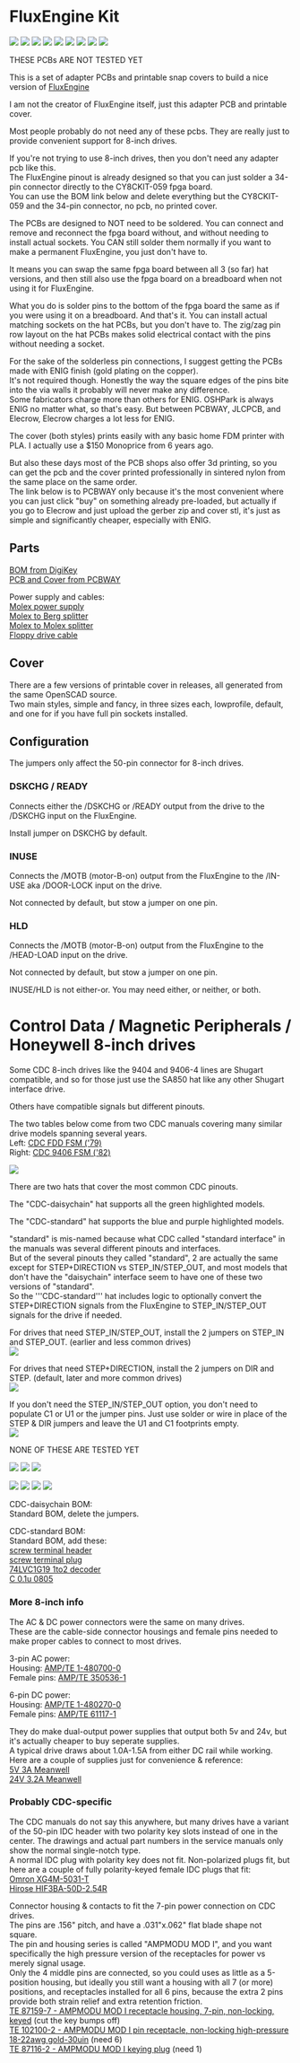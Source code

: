 # FluxEngine Kit

![](PCB/out/FluxEngine_Hat.jpg)
![](PCB/out/FluxEngine_Hat.2.jpg)
![](PCB/out/FluxEngine_Hat.3.jpg)
![](PCB/out/FluxEngine_Hat.4.jpg)
![](PCB/out/FluxEngine_Hat.5.jpg)
![](PCB/out/FluxEngine_Hat.6.jpg)
![](PCB/out/FluxEngine_Hat.top.jpg)
![](PCB/out/FluxEngine_Hat.bottom.jpg)
![](PCB/out/FluxEngine_Hat.svg)

THESE PCBs ARE NOT TESTED YET

This is a set of adapter PCBs and printable snap covers to build a nice version of [FluxEngine](http://cowlark.com/fluxengine/)

I am not the creator of FluxEngine itself, just this adapter PCB and printable cover.

Most people probably do not need any of these pcbs. They are really just to provide convenient support for 8-inch drives.

If you're not trying to use 8-inch drives, then you don't need any adapter pcb like this.  
The FluxEngine pinout is already designed so that you can just solder a 34-pin connector directly to the CY8CKIT-059 fpga board.  
You can use the BOM link below and delete everything but the CY8CKIT-059 and the 34-pin connector, no pcb, no printed cover.

The PCBs are designed to NOT need to be soldered. You can connect and remove and reconnect the fpga board without, and without needing to install actual sockets.
You CAN still solder them normally if you want to make a permanent FluxEngine, you just don't have to.

It means you can swap the same fpga board between all 3 (so far) hat versions, and then still also use the fpga board on a breadboard when not using it for FluxEngine.

What you do is solder pins to the bottom of the fpga board the same as if you were using it on a breadboard. And that's it. You can install actual matching sockets on the hat PCBs, but you don't have to. The zig/zag pin row layout on the hat PCBs makes solid electrical contact with the pins without needing a socket.

For the sake of the solderless pin connections, I suggest getting the PCBs made with ENIG finish (gold plating on the copper).  
It's not required though. Honestly the way the square edges of the pins bite into the via walls it probably will never make any difference.  
Some fabricators charge more than others for ENIG. OSHPark is always ENIG no matter what, so that's easy. But between PCBWAY, JLCPCB, and Elecrow, Elecrow charges a lot less for ENIG.

The cover (both styles) prints easily with any basic home FDM printer with PLA. I actually use a $150 Monoprice from 6 years ago.  

But also these days most of the PCB shops also offer 3d printing, so you can get the pcb and the cover printed professionally in sintered nylon from the same place on the same order.  
The link below is to PCBWAY only because it's the most convenient where you can just click "buy" on something already pre-loaded, but actually if you go to Elecrow and just upload the gerber zip and cover stl, it's just as simple and significantly cheaper, especially with ENIG.

## Parts
[BOM from DigiKey](https://www.digikey.com/short/q5zh79n9)  
[PCB and Cover from PCBWAY](https://www.pcbway.com/project/shareproject/FluxEngine_Hat_e3000eb5.html)

Power supply and cables:  
[Molex power supply](https://amazon.com/dp/B000MGG6SC)  
[Molex to Berg splitter](https://amazon.com/dp/B0002J1KW6)  
[Molex to Molex splitter](https://amazon.com/dp/B00007JO36)  
[Floppy drive cable](https://amazon.com/dp/B07KDJTMGP)  

## Cover

There are a few versions of printable cover in releases, all generated from the same OpenSCAD source.  
Two main styles, simple and fancy, in three sizes each, lowprofile, default, and one for if you have full pin sockets installed.  

## Configuration

The jumpers only affect the 50-pin connector for 8-inch drives.  

### DSKCHG / READY
Connects either the /DSKCHG or /READY output from the drive to the /DSKCHG input on the FluxEngine.  

Install jumper on DSKCHG by default.

### INUSE
Connects the /MOTB (motor-B-on) output from the FluxEngine to the /IN-USE aka /DOOR-LOCK input on the drive.

Not connected by default, but stow a jumper on one pin.

### HLD
Connects the /MOTB (motor-B-on) output from the FluxEngine to the /HEAD-LOAD input on the drive.

Not connected by default, but stow a jumper on one pin.

INUSE/HLD is not either-or. You may need either, or neither, or both.

# Control Data / Magnetic Peripherals / Honeywell 8-inch drives

Some CDC 8-inch drives like the 9404 and 9406-4 lines are Shugart compatible, and so for those just use the SA850 hat like any other Shugart interface drive.

Others have compatible signals but different pinouts.

The two tables below come from two CDC manuals covering many similar drive models spanning several years.  
Left: [CDC FDD FSM ('79)](PCB/datasheets/CDC_77834769_Y__FDD_FSM.pdf)  
Right: [CDC 9406 FSM ('82)](PCB/datasheets/CDC_77614903_AM__9406_FSM.pdf)  

![](PCB/datasheets/CDC_FDD_pinouts.png)

There are two hats that cover the most common CDC pinouts.

The "CDC-daisychain" hat supports all the green highlighted models.

The "CDC-standard" hat supports the blue and purple highlighted models.

"standard" is mis-named because what CDC called "standard interface" in the manuals was several different pinouts and interfaces.  
But of the several pinouts they called "standard", 2 are actually the same except for STEP+DIRECTION vs STEP_IN/STEP_OUT, and most models that don't have the "daisychain" interface seem to have one of these two versions of "standard".  
So the '''CDC-standard''' hat includes logic to optionally convert the STEP+DIRECTION signals from the FluxEngine to STEP_IN/STEP_OUT signals for the drive if needed.

For drives that need STEP_IN/STEP_OUT, install the 2 jumpers on STEP_IN and STEP_OUT. (earlier and less common drives)  
![](PCB/out/FluxEngine_Hat_CDC-standard.old.jpg)

For drives that need STEP+DIRECTION, install the 2 jumpers on DIR and STEP. (default, later and more common drives)  
![](PCB/out/FluxEngine_Hat_CDC-standard.new.jpg)

If you don't need the STEP_IN/STEP_OUT option, you don't need to populate C1 or U1 or the jumper pins. Just use solder or wire in place of the STEP & DIR jumpers and leave the U1 and C1 footprints empty.  
![](PCB/out/FluxEngine_Hat_CDC-standard.new-only.jpg)


NONE OF THESE ARE TESTED YET  

![](PCB/out/FluxEngine_Hat_CDC-daisychain.svg)
![](PCB/out/FluxEngine_Hat_CDC-daisychain.top.jpg)
![](PCB/out/FluxEngine_Hat_CDC-daisychain.bottom.jpg)

![](PCB/out/FluxEngine_Hat_CDC-standard.svg)
![](PCB/out/FluxEngine_Hat_CDC-standard.jpg)
![](PCB/out/FluxEngine_Hat_CDC-standard.top.jpg)
![](PCB/out/FluxEngine_Hat_CDC-standard.bottom.jpg)

CDC-daisychain BOM:  
Standard BOM, delete the jumpers.  

CDC-standard BOM:  
Standard BOM, add these:  
[screw terminal header](https://www.digikey.com/en/products/detail/phoenix-contact/5452094/5186805)  
[screw terminal plug](https://www.digikey.com/en/products/detail/phoenix-contact/5452178/5187210)  
[74LVC1G19 1to2 decoder](https://www.digikey.com/en/products/detail/nexperia-usa-inc/74LVC1G19GW-125/1231453)  
[C 0.1u 0805](https://www.digikey.com/en/products/detail/kyocera-avx/KGM21NR71E104KT/1116281)  

### More 8-inch info

The AC & DC power connectors were the same on many drives.  
These are the cable-side connector housings and female pins needed to make proper cables to connect to most drives.

3-pin AC power:  
Housing: [AMP/TE 1-480700-0](https://www.digikey.com/en/products/detail/te-connectivity-amp-connectors/1-480700-0/29339)  
Female pins: [AMP/TE 350536-1](https://www.digikey.com/en/products/detail/te-connectivity-amp-connectors/350536-1/287712)

6-pin DC power:  
Housing: [AMP/TE 1-480270-0](https://www.digikey.com/en/products/detail/te-connectivity-amp-connectors/1-480270-0/15668)  
Female pins: [AMP/TE 61117-1](https://www.digikey.com/en/products/detail/te-connectivity-amp-connectors/61117-1/290254)

They do make dual-output power supplies that output both 5v and 24v, but it's actually cheaper to buy seperate supplies.  
A typical drive draws about 1.0A-1.5A from either DC rail while working.  
Here are a couple of supplies just for convenience & reference:  
[5V 3A Meanwell](https://www.digikey.com/en/products/detail/mean-well-usa-inc/RS-15-5/7706168)  
[24V 3.2A Meanwell](https://www.digikey.com/en/products/detail/mean-well-usa-inc/RS-15-5/7706168)

### Probably CDC-specific

The CDC manuals do not say this anywhere, but many drives have a variant of the 50-pin IDC header with two polarity key slots instead of one in the center. The drawings and actual part numbers in the service manuals only show the normal single-notch type.  
A normal IDC plug with polarity key does not fit. Non-polarized plugs fit, but here are a couple of fully polarity-keyed female IDC plugs that fit:  
[Omron XG4M-5031-T](https://www.digikey.com/en/products/detail/omron-electronics-inc-emc-div/XG4M-5031-T/1829402)  
[Hirose HIF3BA-50D-2.54R](https://www.digikey.com/en/products/detail/hirose-electric-co-ltd/HIF3BA-50D-2-54R-63/12758574)

Connector housing & contacts to fit the 7-pin power connection on CDC drives.  
The pins are .156" pitch, and have a .031"x.062" flat blade shape not square.  
The pin and housing series is called "AMPMODU MOD I", and you want specifically the high pressure version of the receptacles for power vs merely signal usage.  
Only the 4 middle pins are connected, so you could uses as little as a 5-position housing, but ideally you still want a housing with all 7 (or more) positions, and receptacles installed for all 6 pins, because the extra 2 pins provide both strain relief and extra retention friction.  
[TE 87159-7 - AMPMODU MOD I receptacle housing, 7-pin, non-locking, keyed](https://mou.sr/4bhcBrf) (cut the key bumps off)  
[TE 102100-2 - AMPMODU MOD I pin receptacle, non-locking high-pressure 18-22awg gold-30uin](https://mou.sr/44tt5K6) (need 6)  
[TE 87116-2 - AMPMODU MOD I keying plug](https://us.rs-online.com/product/te-connectivity/87116-2/70287356/) (need 1)  
